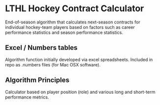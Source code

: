 
# LTHL Hockey Contract Calculator
End-of-season algorithm that calculates next-season contracts for individual hockey-team players based on factors such as career performance statistics and season performance statistics.

## Excel / Numbers tables
Algorithm function initially developed via excel spreadsheets. Included in repo as .numbers files (for Mac OSX software).

## Algorithm Principles
Calculator based on player position (role) and various long and short-term performance metrics.